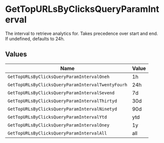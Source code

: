 # GetTopURLsByClicksQueryParamInterval

The interval to retrieve analytics for. Takes precedence over start and end. If undefined, defaults to 24h.


## Values

| Name                                              | Value                                             |
| ------------------------------------------------- | ------------------------------------------------- |
| `GetTopURLsByClicksQueryParamIntervalOneh`        | 1h                                                |
| `GetTopURLsByClicksQueryParamIntervalTwentyFourh` | 24h                                               |
| `GetTopURLsByClicksQueryParamIntervalSevend`      | 7d                                                |
| `GetTopURLsByClicksQueryParamIntervalThirtyd`     | 30d                                               |
| `GetTopURLsByClicksQueryParamIntervalNinetyd`     | 90d                                               |
| `GetTopURLsByClicksQueryParamIntervalYtd`         | ytd                                               |
| `GetTopURLsByClicksQueryParamIntervalOney`        | 1y                                                |
| `GetTopURLsByClicksQueryParamIntervalAll`         | all                                               |